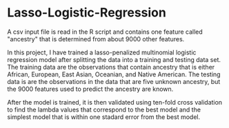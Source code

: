 # Lasso-Logistic-Regression
A csv input file is read in the R script and contains one feature called "ancestry" that is determined from about 9000 other features. 

In this project, I have trained a lasso-penalized multinomial logistic regression model after splitting the data into a training and testing data set. 
The training data are the observations that contain ancestry that is either African, European, East Asian, Oceanian, and Native American. The testing data is are the observations in the data that are five unknown ancestry, but the 9000 features used to predict the ancestry are known. 

After the model is trained, it is then validated using ten-fold cross validation to find the lambda values that correspond to the best model and the simplest model that is within one stadard error from the best model. 
